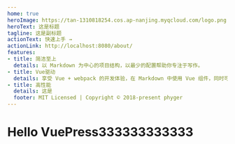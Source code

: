 ```yaml
---
home: true
heroImage: https://tan-1310818254.cos.ap-nanjing.myqcloud.com/logo.png
heroText: 这是标题
tagline: 这是副标题
actionText: 快速上手 →
actionLink: http://localhost:8080/about/
features:
- title: 简洁至上
  details: 以 Markdown 为中心的项目结构，以最少的配置帮助你专注于写作。
- title: Vue驱动
  details: 享受 Vue + webpack 的开发体验，在 Markdown 中使用 Vue 组件，同时可以使用 Vue 来开发自定义主题。
- title: 高性能
  details: 这是
  footer: MIT Licensed | Copyright © 2018-present phyger
---
```


# Hello VuePress333333333333
